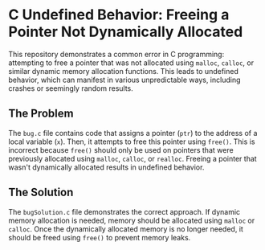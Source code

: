 # C Undefined Behavior: Freeing a Pointer Not Dynamically Allocated

This repository demonstrates a common error in C programming: attempting to free a pointer that was not allocated using `malloc`, `calloc`, or similar dynamic memory allocation functions.  This leads to undefined behavior, which can manifest in various unpredictable ways, including crashes or seemingly random results. 

## The Problem

The `bug.c` file contains code that assigns a pointer (`ptr`) to the address of a local variable (`x`). Then, it attempts to free this pointer using `free()`. This is incorrect because `free()` should only be used on pointers that were previously allocated using `malloc`, `calloc`, or `realloc`.  Freeing a pointer that wasn't dynamically allocated results in undefined behavior.

## The Solution

The `bugSolution.c` file demonstrates the correct approach.  If dynamic memory allocation is needed, memory should be allocated using `malloc` or `calloc`. Once the dynamically allocated memory is no longer needed, it should be freed using `free()` to prevent memory leaks.